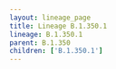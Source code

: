 ```yaml
---
layout: lineage_page
title: Lineage B.1.350.1
lineage: B.1.350.1
parent: B.1.350
children: ['B.1.350.1']
---
```

